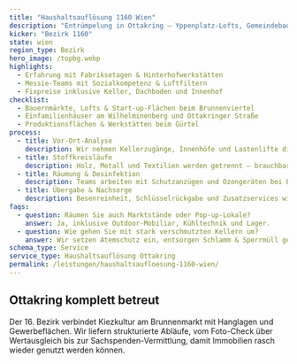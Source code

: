 ```yaml
---
title: "Haushaltsauflösung 1160 Wien"
description: "Entrümpelung in Ottakring – Yppenplatz-Lofts, Gemeindebauten und Werkstätten am Wilhelminenberg."
kicker: "Bezirk 1160"
state: wien
region_type: Bezirk
hero_image: /topbg.webp
highlights:
  - Erfahrung mit Fabriksetagen & Hinterhofwerkstätten
  - Messie-Teams mit Sozialkompetenz & Luftfiltern
  - Fixpreise inklusive Keller, Dachboden und Innenhof
checklist:
  - Bauernmärkte, Lofts & Start-up-Flächen beim Brunnenviertel
  - Einfamilienhäuser am Wilhelminenberg und Ottakringer Straße
  - Produktionsflächen & Werkstätten beim Gürtel
process:
  - title: Vor-Ort-Analyse
    description: Wir nehmen Kellerzugänge, Innenhöfe und Lastenlifte digital auf.
  - title: Stoffkreisläufe
    description: Holz, Metall und Textilien werden getrennt – brauchbare Maschinen vermittelt.
  - title: Räumung & Desinfektion
    description: Teams arbeiten mit Schutzanzügen und Ozongeräten bei Bedarf.
  - title: Übergabe & Nachsorge
    description: Besenreinheit, Schlüsselrückgabe und Zusatzservices wie Malerei oder Bodenabschliff.
faqs:
  - question: Räumen Sie auch Marktstände oder Pop-up-Lokale?
    answer: Ja, inklusive Outdoor-Mobiliar, Kühltechnik und Lager.
  - question: Wie gehen Sie mit stark verschmutzten Kellern um?
    answer: Wir setzen Atemschutz ein, entsorgen Schlamm & Sperrmüll getrennt und trocknen bei Bedarf.
schema_type: Service
service_type: Haushaltsauflösung Ottakring
permalink: /leistungen/haushaltsaufloesung-1160-wien/
---
```

## Ottakring komplett betreut

Der 16. Bezirk verbindet Kiezkultur am Brunnenmarkt mit Hanglagen und Gewerbeflächen. Wir liefern strukturierte Abläufe, vom Foto-Check über Wertausgleich bis zur Sachspenden-Vermittlung, damit Immobilien rasch wieder genutzt werden können.
